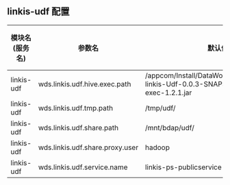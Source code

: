 ## linkis-udf 配置


| 模块名(服务名) | 参数名 | 默认值 | 描述 | 是否引用|
| -------- | -------- | ----- |----- |  -----   |
|linkis-udf|wds.linkis.udf.hive.exec.path |/appcom/Install/DataWorkCloudInstall/linkis-linkis-Udf-0.0.3-SNAPSHOT/lib/hive-exec-1.2.1.jar|udf.hive.exec.path|
|linkis-udf|wds.linkis.udf.tmp.path|/tmp/udf/|udf.tmp.path|
|linkis-udf|wds.linkis.udf.share.path|/mnt/bdap/udf/|udf.share.path|
|linkis-udf|wds.linkis.udf.share.proxy.user| hadoop|udf.share.proxy.user|
|linkis-udf|wds.linkis.udf.service.name|linkis-ps-publicservice |udf.service.name|
 